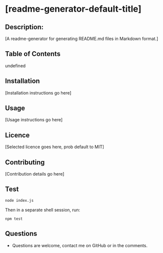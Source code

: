 # [readme-generator-default-title]
## Description: 
[A readme-generator for generating README.md files in Markdown format.]
## Table of Contents
undefined
## Installation
[Installation instructions go here]
## Usage
[Usage instructions go here]
## Licence
[Selected licence goes here, prob default to MIT]
## Contributing
[Contribution details go here]
## Test
```bash
node index.js
```
Then in a separate shell session, run:
```
npm test
```


## Questions
- Questions are welcome, contact me on GitHub or in the comments.
